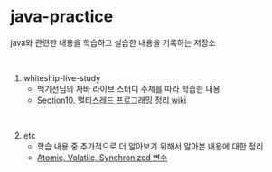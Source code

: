 # java-practice
java와 관련한 내용을 학습하고 실습한 내용을 기록하는 저장소


<br>

1. whiteship-live-study
   - 백기선님의 자바 라이브 스터디 주제를 따라 학습한 내용
   - [Section10. 멀티스레드 프로그래밍 정리 wiki](https://github.com/Hambak-note/java-practice/wiki/Section-10.-%EB%A9%80%ED%8B%B0-%EC%93%B0%EB%A0%88%EB%93%9C-%ED%94%84%EB%A1%9C%EA%B7%B8%EB%9E%98%EB%B0%8D)


<br>

2. etc
   - 학습 내용 중 추가적으로 더 알아보기 위해서 알아본 내용에 대한 정리
   - [Atomic, Volatile, Synchronized 변수](https://flower-graden.tistory.com/23)

